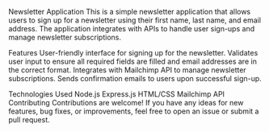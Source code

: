 Newsletter Application
This is a simple newsletter application that allows users to sign up for a newsletter using their first name, last name, and email address. The application integrates with APIs to handle user sign-ups and manage newsletter subscriptions.

Features
User-friendly interface for signing up for the newsletter.
Validates user input to ensure all required fields are filled and email addresses are in the correct format.
Integrates with Mailchimp API to manage newsletter subscriptions.
Sends confirmation emails to users upon successful sign-up.

Technologies Used
Node.js
Express.js
HTML/CSS
Mailchimp API
Contributing
Contributions are welcome! If you have any ideas for new features, bug fixes, or improvements, feel free to open an issue or submit a pull request.

